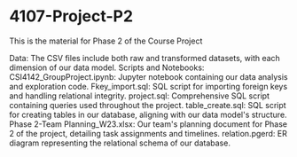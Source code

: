 # 4107-Project-P2
This is the material for Phase 2 of the Course Project

Data:
    The CSV files include both raw and transformed datasets, with each dimension of our data model.
Scripts and Notebooks:
    CSI4142_GroupProject.ipynb: Jupyter notebook containing our data analysis and exploration code.
    Fkey_import.sql: SQL script for importing foreign keys and handling relational integrity.
    project.sql: Comprehensive SQL script containing queries used throughout the project.
    table_create.sql: SQL script for creating tables in our database, aligning with our data model's structure.
    Phase 2-Team Planning_W23.xlsx: Our team's planning document for Phase 2 of the project, detailing task assignments and timelines.
    relation.pgerd: ER diagram representing the relational schema of our database.
